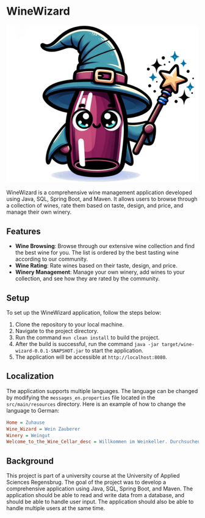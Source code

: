 # WineWizard

![Flaschi die Flasche](src/main/resources/static/images/flaschi_die_flasche.png)

WineWizard is a comprehensive wine management application developed using Java, SQL, Spring Boot, and Maven. It allows users to browse through a collection of wines, rate them based on taste, design, and price, and manage their own winery.

## Features

- **Wine Browsing**: Browse through our extensive wine collection and find the best wine for you. The list is ordered by the best tasting wine according to our community.
- **Wine Rating**: Rate wines based on their taste, design, and price.
- **Winery Management**: Manage your own winery, add wines to your collection, and see how they are rated by the community.

## Setup

To set up the WineWizard application, follow the steps below:

1. Clone the repository to your local machine.
2. Navigate to the project directory.
3. Run the command `mvn clean install` to build the project.
4. After the build is successful, run the command `java -jar target/wine-wizard-0.0.1-SNAPSHOT.jar` to start the application.
5. The application will be accessible at `http://localhost:8080`.

## Localization

The application supports multiple languages. The language can be changed by modifying the `messages_en.properties` file located in the `src/main/resources` directory. Here is an example of how to change the language to German:

```ini
Home = Zuhause
Wine_Wizard = Wein Zauberer
Winery = Weingut
Welcome_to_the_Wine_Cellar_desc = Willkommen im Weinkeller. Durchsuchen Sie unsere Weinsammlung und finden Sie den besten Wein für Sie. Die Liste ist nach dem besten Wein unserer Gemeinschaft geordnet.
``` 

## Background

This project is part of a university course at the University of Applied Sciences Regensbrug. The goal of the project was to develop a comprehensive application using Java, SQL, Spring Boot, and Maven. The application should be able to read and write data from a database, and should be able to handle user input. The application should also be able to handle multiple users at the same time.

